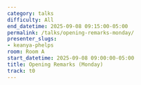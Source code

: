 ```yaml
---
category: talks
difficulty: All
end_datetime: 2025-09-08 09:15:00-05:00
permalink: /talks/opening-remarks-monday/
presenter_slugs:
- keanya-phelps
room: Room A
start_datetime: 2025-09-08 09:00:00-05:00
title: Opening Remarks (Monday)
track: t0
---
```

